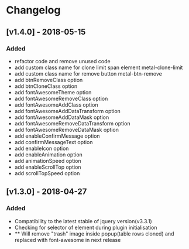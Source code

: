 # Changelog

## [v1.4.0] - 2018-05-15
### Added
- refactor code and remove unused code
- add custom class name for clone limit span element metal-clone-limit
- add custom class name for remove button metal-btn-remove
- add btnRemoveClass option
- add btnCloneClass option
- add fontAwesomeTheme option
- add fontAwesomeRemoveClass option
- add fontAwesomeAddClass option
- add fontAwesomeAddDataTransform option
- add fontAwesomeAddDataMask option
- add fontAwesomeRemoveDataTransform option
- add fontAwesomeRemoveDataMask option
- add enableConfirmMessage option
- add confirmMessageText option
- add enableIcon option
- add enableAnimation option
- add animationSpeed option
- add enableScrollTop option
- add scrollTopSpeed option

## [v1.3.0] - 2018-04-27
### Added
- Compatibility to the latest stable of jquery version(v3.3.1)
- Checking for selector of element during plugin initialisation
- ** Will remove "trash" image inside popup(table rows cloned) and replaced with font-awesome in next release